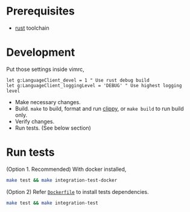 # Prerequisites

- [rust] toolchain

[rust]: https://www.rust-lang.org

# Development

Put those settings inside vimrc,

```vim
let g:LanguageClient_devel = 1 " Use rust debug build
let g:LanguageClient_loggingLevel = 'DEBUG' " Use highest logging level
```

- Make necessary changes.
- Build. `make` to build, format and run [clippy], or `make build` to run build only.
- Verify changes.
- Run tests. (See below section)

[clippy]: https://github.com/rust-lang-nursery/rust-clippy

# Run tests

(Option 1. Recommended) With docker installed,

```sh
make test && make integration-test-docker
```

(Option 2) Refer [`Dockerfile`](Dockerfile) to install tests dependencies.

```sh
make test && make integration-test
```
